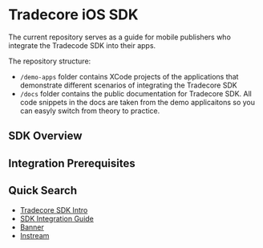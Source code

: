 # Tradecore iOS SDK

The current repository serves as a guide for mobile publishers who integrate the Tradecode SDK into their apps. 

The repository structure: 

- `/demo-apps` folder contains XCode projects of the applications that demonstrate different scenarios of integrating the Tradecore SDK
- `/docs` folder contains the public documentation for Tradecore SDK. All code snippets in the docs are taken from the demo applicaitons so you can easyly switch from theory to practice.

## SDK Overview

## Integration Prerequisites

## Quick Search

 - [Tradecore SDK Intro](docs/tradecore-sdk-intro.md)
 - [SDK Integration Guide](docs/tradecore-sdk-integration.md)
 - [Banner](docs/tradecore-sdk-ad-view.md)
 - [Instream](docs/tradecore-sdk-instream.md)
